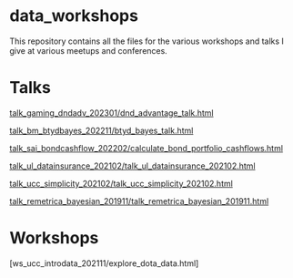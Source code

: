data_workshops
==================

This repository contains all the files for the various workshops and talks I
give at various meetups and conferences.


# Talks

[talk_gaming_dndadv_202301/dnd_advantage_talk.html](talk_gaming_dndadv_202301/dnd_advantage_talk.html)

[talk_bm_btydbayes_202211/btyd_bayes_talk.html](talk_bm_btydbayes_202211/btyd_bayes_talk.html)

[talk_sai_bondcashflow_202202/calculate_bond_portfolio_cashflows.html](talk_sai_bondcashflow_202202/calculate_bond_portfolio_cashflows.html)

[talk_ul_datainsurance_202102/talk_ul_datainsurance_202102.html](talk_ul_datainsurance_202102/talk_ul_datainsurance_202102.html)

[talk_ucc_simplicity_202102/talk_ucc_simplicity_202102.html](talk_ucc_simplicity_202102/talk_ucc_simplicity_202102.html)

[talk_remetrica_bayesian_201911/talk_remetrica_bayesian_201911.html](talk_remetrica_bayesian_201911/talk_remetrica_bayesian_201911.html)


# Workshops

[ws_ucc_introdata_202111/explore_dota_data.html]

